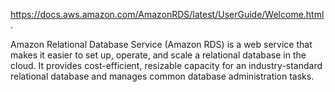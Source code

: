 https://docs.aws.amazon.com/AmazonRDS/latest/UserGuide/Welcome.html . 

Amazon Relational Database Service (Amazon RDS) is a web service that makes it easier to set up, operate, and scale a relational database in the cloud. It provides cost-efficient, resizable capacity for an industry-standard relational database and manages common database administration tasks.
